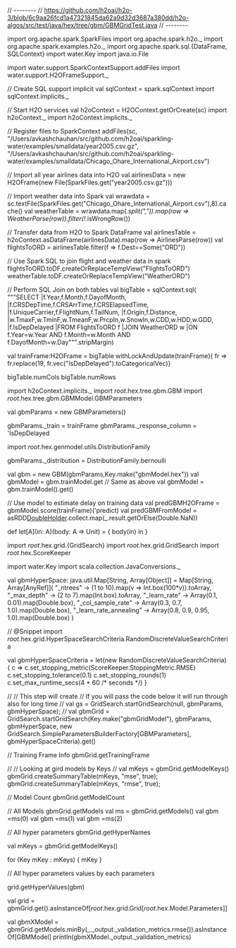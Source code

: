 

// --------
// https://github.com/h2oai/h2o-3/blob/6c9aa26fcd1a47321845da62a9d32d3687a380dd/h2o-algos/src/test/java/hex/tree/gbm/GBMGridTest.java
// --------

import org.apache.spark.SparkFiles
import org.apache.spark.h2o._
import org.apache.spark.examples.h2o._
import org.apache.spark.sql.{DataFrame, SQLContext}
import water.Key
import java.io.File

import water.support.SparkContextSupport.addFiles
import water.support.H2OFrameSupport._

// Create SQL support
implicit val sqlContext = spark.sqlContext
import sqlContext.implicits._

// Start H2O services
val h2oContext = H2OContext.getOrCreate(sc)
import h2oContext._
import h2oContext.implicits._

// Register files to SparkContext
addFiles(sc,
  "/Users/avkashchauhan/src/github.com/h2oai/sparkling-water/examples/smalldata/year2005.csv.gz",
  "/Users/avkashchauhan/src/github.com/h2oai/sparkling-water/examples/smalldata/Chicago_Ohare_International_Airport.csv")

// Import all year airlines data into H2O
val airlinesData = new H2OFrame(new File(SparkFiles.get("year2005.csv.gz")))

// Import weather data into Spark
val wrawdata = sc.textFile(SparkFiles.get("Chicago_Ohare_International_Airport.csv"),8).cache()
val weatherTable = wrawdata.map(_.split(",")).map(row => WeatherParse(row)).filter(!_.isWrongRow())

// Transfer data from H2O to Spark DataFrame
val airlinesTable = h2oContext.asDataFrame(airlinesData).map(row => AirlinesParse(row))
val flightsToORD = airlinesTable.filter(f => f.Dest==Some("ORD"))

// Use Spark SQL to join flight and weather data in spark
flightsToORD.toDF.createOrReplaceTempView("FlightsToORD")
weatherTable.toDF.createOrReplaceTempView("WeatherORD")

// Perform SQL Join on both tables
val bigTable = sqlContext.sql(
  """SELECT
          |f.Year,f.Month,f.DayofMonth,
          |f.CRSDepTime,f.CRSArrTime,f.CRSElapsedTime,
          |f.UniqueCarrier,f.FlightNum,f.TailNum,
          |f.Origin,f.Distance,
          |w.TmaxF,w.TminF,w.TmeanF,w.PrcpIn,w.SnowIn,w.CDD,w.HDD,w.GDD,
          |f.IsDepDelayed
          |FROM FlightsToORD f
          |JOIN WeatherORD w
          |ON f.Year=w.Year AND f.Month=w.Month AND f.DayofMonth=w.Day""".stripMargin)


val trainFrame:H2OFrame = bigTable
withLockAndUpdate(trainFrame){ fr => fr.replace(19, fr.vec("IsDepDelayed").toCategoricalVec)}

bigTable.numCols
bigTable.numRows

import h2oContext.implicits._
import _root_.hex.tree.gbm.GBM
import _root_.hex.tree.gbm.GBMModel.GBMParameters

val gbmParams = new GBMParameters()

gbmParams._train = trainFrame
gbmParams._response_column = 'IsDepDelayed

import _root_.hex.genmodel.utils.DistributionFamily

gbmParams._distribution = DistributionFamily.bernoulli

val gbm = new GBM(gbmParams,Key.make("gbmModel.hex"))
val gbmModel = gbm.trainModel.get
// Same as above
val gbmModel = gbm.trainModel().get()

// Use model to estimate delay on training data
val predGBMH2OFrame = gbmModel.score(trainFrame)('predict)
val predGBMFromModel = asRDD[DoubleHolder](predGBMH2OFrame).collect.map(_.result.getOrElse(Double.NaN))

def let[A](in: A)(body: A => Unit) = {
    body(in)
    in
}


import _root_.hex.grid.{GridSearch}
import _root_.hex.grid.GridSearch
import _root_.hex.ScoreKeeper

import water.Key
import scala.collection.JavaConversions._

val gbmHyperSpace: java.util.Map[String, Array[Object]] = Map[String, Array[AnyRef]](
  "_ntrees" -> (1 to 10).map(v => Int.box(100*v)).toArray,
  "_max_depth" -> (2 to 7).map(Int.box).toArray,
  "_learn_rate" -> Array(0.1, 0.01).map(Double.box),
  "_col_sample_rate" -> Array(0.3, 0.7, 1.0).map(Double.box),
  "_learn_rate_annealing" -> Array(0.8, 0.9, 0.95, 1.0).map(Double.box)
)

// @Snippet
import _root_.hex.grid.HyperSpaceSearchCriteria.RandomDiscreteValueSearchCriteria


val gbmHyperSpaceCriteria = let(new RandomDiscreteValueSearchCriteria) { c =>
  c.set_stopping_metric(ScoreKeeper.StoppingMetric.RMSE)
  c.set_stopping_tolerance(0.1)
  c.set_stopping_rounds(1)
  c.set_max_runtime_secs(4 * 60 /* seconds */)
}

//
// This step will create 
// If you will pass the code below it will run through also for long time
// val gs = GridSearch.startGridSearch(null, gbmParams, gbmHyperSpace);
// 
val gbmGrid = GridSearch.startGridSearch(Key.make("gbmGridModel"),
                                             gbmParams,
                                             gbmHyperSpace,
                                             new GridSearch.SimpleParametersBuilderFactory[GBMParameters],
                                             gbmHyperSpaceCriteria).get()


//   Training Frame Info
gbmGrid.getTrainingFrame

//
// Looking at gird models by  Keys
//
val mKeys = gbmGrid.getModelKeys()
gbmGrid.createSummaryTable(mKeys, "mse", true);
gbmGrid.createSummaryTable(mKeys, "rmse", true);

//   Model Count
gbmGrid.getModelCount

//   All Models
gbmGrid.getModels
val ms = gbmGrid.getModels()
val gbm =ms(0)
val gbm =ms(1)
val gbm =ms(2)

// All hyper parameters
gbmGrid.getHyperNames

val mKeys = gbmGrid.getModelKeys()

for (Key mKey : mKeys) {
  mKey
}

// All hyper parameters values by each parameters

grid.getHyperValues(gbm)


val grid = gbmGrid.get().asInstanceOf[_root_.hex.grid.Grid[_root_.hex.Model.Parameters]]


val gbmXModel = gbmGrid.getModels.minBy(_._output._validation_metrics.rmse()).asInstanceOf[GBMModel]
println(gbmXModel._output._validation_metrics)


